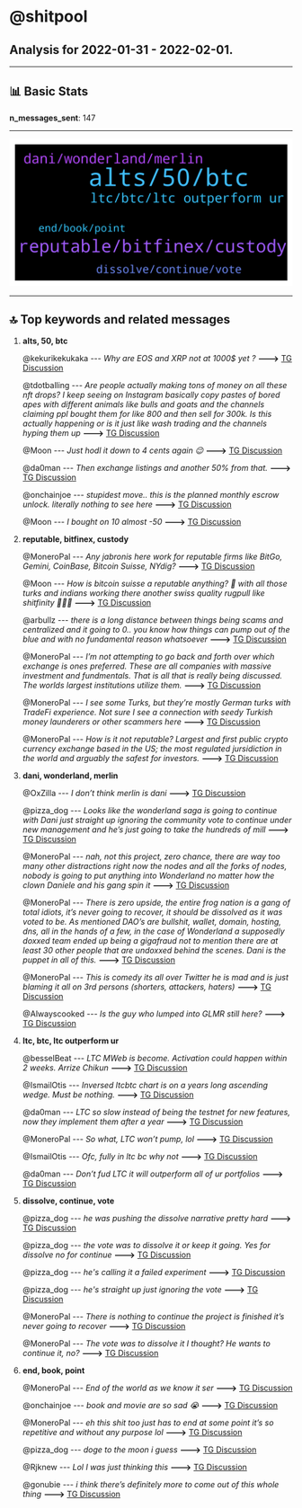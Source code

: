 # **@shitpool**
 ## Analysis for **2022-01-31** - **2022-02-01**.

---

## 📊 **Basic Stats**

**n_messages_sent**: 147

---
![wordcloud](shitpool_1Days_wordcloud.png)

---


## 🔝 **Top keywords and related messages**

1. **alts, 50, btc**

    @kekurikekukaka --- *Why are EOS and XRP not at 1000$ yet ?* **--->** [TG Discussion](https://t.me/shitpool/721946)

    @tdotballing --- *Are people actually making tons of money on all these nft drops? I keep seeing on Instagram basically copy pastes of bored apes with different animals like bulls and goats and the channels claiming ppl bought them for like 800 and then sell for 300k. Is this actually happening or is it just like wash trading and the channels hyping them up* **--->** [TG Discussion](https://t.me/shitpool/721970)

    @Moon --- *Just hodl it down to 4 cents again 😉* **--->** [TG Discussion](https://t.me/shitpool/722044)

    @da0man --- *Then exchange listings and another 50% from that.* **--->** [TG Discussion](https://t.me/shitpool/722067)

    @onchainjoe --- *stupidest move.. this is the planned monthly escrow unlock. literally nothing to see here* **--->** [TG Discussion](https://t.me/shitpool/722246)

    @Moon --- *I bought on 10 almost -50* **--->** [TG Discussion](https://t.me/shitpool/722016)

2. **reputable, bitfinex, custody**

    @MoneroPal --- *Any jabronis here work for reputable firms like BitGo, Gemini, CoinBase, Bitcoin Suisse, NYdig?* **--->** [TG Discussion](https://t.me/shitpool/722069)

    @Moon --- *How is bitcoin suisse a reputable anything? 🤣 with all those turks and indians working there another swiss quality rugpull like shitfinity 🤣🤣🤣* **--->** [TG Discussion](https://t.me/shitpool/722072)

    @arbullz --- *there is a long distance between things being scams and centralized and it going to 0.. you know how things can pump out of the blue and with no fundamental reason whatsoever* **--->** [TG Discussion](https://t.me/shitpool/722033)

    @MoneroPal --- *I’m not attempting to go back and forth over which exchange is ones preferred. These are all companies with massive investment and fundmentals. That is all that is really being discussed. The worlds largest institutions utilize them.* **--->** [TG Discussion](https://t.me/shitpool/722104)

    @MoneroPal --- *I see some Turks, but they’re mostly German turks with TradeFi experience. Not sure I see a connection with seedy Turkish money launderers or other scammers here* **--->** [TG Discussion](https://t.me/shitpool/722220)

    @MoneroPal --- *How is it not reputable? Largest and first public crypto currency exchange based in the US; the most regulated jursidiction in the world and arguably the safest for investors.* **--->** [TG Discussion](https://t.me/shitpool/722103)

3. **dani, wonderland, merlin**

    @OxZilla --- *I don’t think merlin is dani* **--->** [TG Discussion](https://t.me/shitpool/722169)

    @pizza_dog --- *Looks like the wonderland saga is going to continue with Dani just straight up ignoring the community vote to continue under new management and he’s just going to take the hundreds of mill* **--->** [TG Discussion](https://t.me/shitpool/722018)

    @MoneroPal --- *nah, not this project, zero chance, there are way too many other distractions right now the nodes and all the forks of nodes, nobody is going to put anything into Wonderland no matter how the clown Daniele and his gang spin it* **--->** [TG Discussion](https://t.me/shitpool/722034)

    @MoneroPal --- *There is zero upside, the entire frog nation is a gang of total idiots, it’s never going to recover, it should be dissolved as it was voted to be. As mentioned DAO’s are bullshit, wallet, domain, hosting, dns, all in the hands of a few, in the case of Wonderland a supposedly doxxed team ended up being a gigafraud not to mention there are at least 30 other people that are undoxxed behind the scenes. Dani is the puppet in all of this.* **--->** [TG Discussion](https://t.me/shitpool/722031)

    @MoneroPal --- *This is comedy its all over Twitter he is mad and is just blaming it all on 3rd persons (shorters, attackers, haters)* **--->** [TG Discussion](https://t.me/shitpool/722132)

    @Alwayscooked --- *Is the guy who lumped into GLMR still here?* **--->** [TG Discussion](https://t.me/shitpool/722011)

4. **ltc, btc, ltc outperform ur**

    @besselBeat --- *LTC MWeb is become. Activation could happen within 2 weeks. Arrize Chikun* **--->** [TG Discussion](https://t.me/shitpool/722243)

    @IsmailOtis --- *Inversed ltcbtc chart is on a years long ascending wedge. Must be nothing.* **--->** [TG Discussion](https://t.me/shitpool/722114)

    @da0man --- *LTC so slow instead of being the testnet for new features, now they implement them after a year* **--->** [TG Discussion](https://t.me/shitpool/722085)

    @MoneroPal --- *So what, LTC won’t pump, lol* **--->** [TG Discussion](https://t.me/shitpool/722294)

    @IsmailOtis --- *Ofc, fully in ltc bc why not* **--->** [TG Discussion](https://t.me/shitpool/722089)

    @da0man --- *Don’t fud LTC it will outperform all of ur portfolios* **--->** [TG Discussion](https://t.me/shitpool/721956)

5. **dissolve, continue, vote**

    @pizza_dog --- *he was pushing the dissolve narrative pretty hard* **--->** [TG Discussion](https://t.me/shitpool/722150)

    @pizza_dog --- *the vote was to dissolve it or keep it going. Yes for dissolve no for continue* **--->** [TG Discussion](https://t.me/shitpool/722148)

    @pizza_dog --- *he's calling it a failed experiment* **--->** [TG Discussion](https://t.me/shitpool/722147)

    @pizza_dog --- *he's straight up just ignoring the vote* **--->** [TG Discussion](https://t.me/shitpool/722141)

    @MoneroPal --- *There is nothing to continue the project is finished it’s never going to recover* **--->** [TG Discussion](https://t.me/shitpool/722149)

    @MoneroPal --- *The vote was to dissolve it I thought? He wants to continue it, no?* **--->** [TG Discussion](https://t.me/shitpool/722144)

6. **end, book, point**

    @MoneroPal --- *End of the world as we know it ser* **--->** [TG Discussion](https://t.me/shitpool/722314)

    @onchainjoe --- *book and movie are so sad 😭* **--->** [TG Discussion](https://t.me/shitpool/722232)

    @MoneroPal --- *eh this shit too just has to end at some point it’s so repetitive and without any purpose lol* **--->** [TG Discussion](https://t.me/shitpool/722157)

    @pizza_dog --- *doge to the moon i guess* **--->** [TG Discussion](https://t.me/shitpool/722156)

    @Rjknew --- *Lol I was just thinking this* **--->** [TG Discussion](https://t.me/shitpool/722012)

    @gonubie --- *i think there’s definitely more to come out of this whole thing* **--->** [TG Discussion](https://t.me/shitpool/722178)

